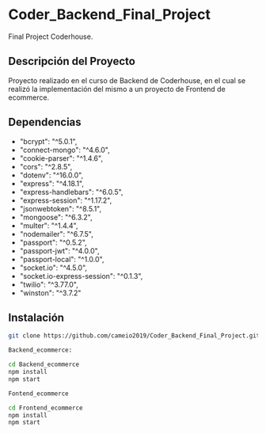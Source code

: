 # Coder_Backend_Final_Project
Final Project Coderhouse.

## Descripción del Proyecto
Proyecto realizado en el curso de Backend de Coderhouse, en el cual se realizó la implementación del mismo a un proyecto de Frontend de ecommerce.


## Dependencias 
   - "bcrypt": "^5.0.1",
   - "connect-mongo": "^4.6.0",
   - "cookie-parser": "^1.4.6",
   - "cors": "^2.8.5",
   - "dotenv": "^16.0.0",
   - "express": "^4.18.1",
   - "express-handlebars": "^6.0.5",
   - "express-session": "^1.17.2",
   - "jsonwebtoken": "^8.5.1",
   - "mongoose": "^6.3.2",
   - "multer": "^1.4.4",
   - "nodemailer": "^6.7.5",
   - "passport": "^0.5.2",
   - "passport-jwt": "^4.0.0",
   - "passport-local": "^1.0.0",
   - "socket.io": "^4.5.0",
   - "socket.io-express-session": "^0.1.3",
   - "twilio": "^3.77.0",
   - "winston": "^3.7.2"

## Instalación

```sh
git clone https://github.com/cameio2019/Coder_Backend_Final_Project.git

Backend_ecommerce:

cd Backend_ecommerce
npm install
npm start

Fontend_ecommerce

cd Frontend_ecommerce
npm install
npm start

```
